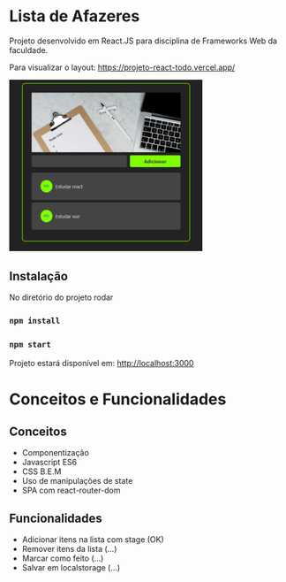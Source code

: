 # Lista de Afazeres

Projeto desenvolvido em React.JS para disciplina de Frameworks Web da faculdade.

Para visualizar o layout: https://projeto-react-todo.vercel.app/

<img src="https://github.com/LariMoro20/projeto-react-todo/blob/master/image.png" width="350" title="Project image">

## Instalação

No diretório do projeto rodar

### `npm install`

### `npm start`

Projeto estará disponível em: [http://localhost:3000](http://localhost:3000)

# Conceitos e Funcionalidades

## Conceitos

- Componentização
- Javascript ES6
- CSS B.E.M
- Uso de manipulações de state
- SPA com react-router-dom

## Funcionalidades

- Adicionar itens na lista com stage (OK)
- Remover itens da lista (...)
- Marcar como feito (...)
- Salvar em localstorage (...)
